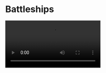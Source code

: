 # Battleships

![Battleships](https://sneddonlewis-videos.s3.eu-west-2.amazonaws.com/battleships_demo.mov)
